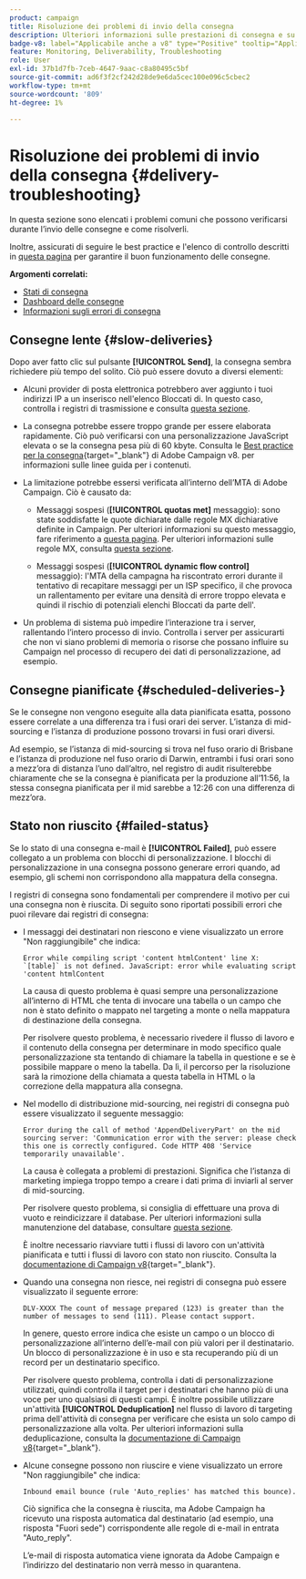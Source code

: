 ```yaml
---
product: campaign
title: Risoluzione dei problemi di invio della consegna
description: Ulteriori informazioni sulle prestazioni di consegna e su come risolvere i problemi relativi al monitoraggio della consegna
badge-v8: label="Applicabile anche a v8" type="Positive" tooltip="Applicabile anche a Campaign v8"
feature: Monitoring, Deliverability, Troubleshooting
role: User
exl-id: 37b1d7fb-7ceb-4647-9aac-c8a80495c5bf
source-git-commit: ad6f3f2cf242d28de9e6da5cec100e096c5cbec2
workflow-type: tm+mt
source-wordcount: '809'
ht-degree: 1%

---
```


# Risoluzione dei problemi di invio della consegna {#delivery-troubleshooting}

In questa sezione sono elencati i problemi comuni che possono verificarsi durante l’invio delle consegne e come risolverli.

Inoltre, assicurati di seguire le best practice e l&#39;elenco di controllo descritti in [questa pagina](delivery-performances.md) per garantire il buon funzionamento delle consegne.

**Argomenti correlati:**

* [Stati di consegna](delivery-statuses.md)
* [Dashboard delle consegne](delivery-dashboard.md)
* [Informazioni sugli errori di consegna](understanding-delivery-failures.md)

## Consegne lente {#slow-deliveries}

Dopo aver fatto clic sul pulsante **[!UICONTROL Send]**, la consegna sembra richiedere più tempo del solito. Ciò può essere dovuto a diversi elementi:

* Alcuni provider di posta elettronica potrebbero aver aggiunto i tuoi indirizzi IP a un inserisco nell&#39;elenco Bloccati di. In questo caso, controlla i registri di trasmissione e consulta [questa sezione](about-deliverability.md).

* La consegna potrebbe essere troppo grande per essere elaborata rapidamente. Ciò può verificarsi con una personalizzazione JavaScript elevata o se la consegna pesa più di 60 kbyte. Consulta le [Best practice per la consegna](https://experienceleague.adobe.com/docs/campaign/campaign-v8/send/delivery-best-practices.html?lang=it){target="_blank"} di Adobe Campaign v8.  per informazioni sulle linee guida per i contenuti.

* La limitazione potrebbe essersi verificata all’interno dell’MTA di Adobe Campaign. Ciò è causato da:

   * Messaggi sospesi (**[!UICONTROL quotas met]** messaggio): sono state soddisfatte le quote dichiarate dalle regole MX dichiarative definite in Campaign. Per ulteriori informazioni su questo messaggio, fare riferimento a [questa pagina](deliverability-faq.md). Per ulteriori informazioni sulle regole MX, consulta [questa sezione](../../installation/using/email-deliverability.md#about-mx-rules).

   * Messaggi sospesi (**[!UICONTROL dynamic flow control]** messaggio): l&#39;MTA della campagna ha riscontrato errori durante il tentativo di recapitare messaggi per un ISP specifico, il che provoca un rallentamento per evitare una densità di errore troppo elevata e quindi il rischio di potenziali elenchi Bloccati da parte dell&#39;.

* Un problema di sistema può impedire l’interazione tra i server, rallentando l’intero processo di invio. Controlla i server per assicurarti che non vi siano problemi di memoria o risorse che possano influire su Campaign nel processo di recupero dei dati di personalizzazione, ad esempio.

## Consegne pianificate {#scheduled-deliveries-}

Se le consegne non vengono eseguite alla data pianificata esatta, possono essere correlate a una differenza tra i fusi orari dei server. L’istanza di mid-sourcing e l’istanza di produzione possono trovarsi in fusi orari diversi.

Ad esempio, se l’istanza di mid-sourcing si trova nel fuso orario di Brisbane e l’istanza di produzione nel fuso orario di Darwin, entrambi i fusi orari sono a mezz’ora di distanza l’uno dall’altro, nel registro di audit risulterebbe chiaramente che se la consegna è pianificata per la produzione all’11:56, la stessa consegna pianificata per il mid sarebbe a 12:26 con una differenza di mezz’ora.

## Stato non riuscito {#failed-status}

Se lo stato di una consegna e-mail è **[!UICONTROL Failed]**, può essere collegato a un problema con blocchi di personalizzazione. I blocchi di personalizzazione in una consegna possono generare errori quando, ad esempio, gli schemi non corrispondono alla mappatura della consegna.

I registri di consegna sono fondamentali per comprendere il motivo per cui una consegna non è riuscita. Di seguito sono riportati possibili errori che puoi rilevare dai registri di consegna:

* I messaggi dei destinatari non riescono e viene visualizzato un errore &quot;Non raggiungibile&quot; che indica:

  ```
  Error while compiling script 'content htmlContent' line X: `[table]` is not defined. JavaScript: error while evaluating script 'content htmlContent
  ```

  La causa di questo problema è quasi sempre una personalizzazione all’interno di HTML che tenta di invocare una tabella o un campo che non è stato definito o mappato nel targeting a monte o nella mappatura di destinazione della consegna.

  Per risolvere questo problema, è necessario rivedere il flusso di lavoro e il contenuto della consegna per determinare in modo specifico quale personalizzazione sta tentando di chiamare la tabella in questione e se è possibile mappare o meno la tabella. Da lì, il percorso per la risoluzione sarà la rimozione della chiamata a questa tabella in HTML o la correzione della mappatura alla consegna.

* Nel modello di distribuzione mid-sourcing, nei registri di consegna può essere visualizzato il seguente messaggio:

  ```
  Error during the call of method 'AppendDeliveryPart' on the mid sourcing server: 'Communication error with the server: please check this one is correctly configured. Code HTTP 408 'Service temporarily unavailable'.
  ```

  La causa è collegata a problemi di prestazioni. Significa che l’istanza di marketing impiega troppo tempo a creare i dati prima di inviarli al server di mid-sourcing.

  Per risolvere questo problema, si consiglia di effettuare una prova di vuoto e reindicizzare il database. Per ulteriori informazioni sulla manutenzione del database, consultare [questa sezione](../../production/using/recommendations.md).

  È inoltre necessario riavviare tutti i flussi di lavoro con un&#39;attività pianificata e tutti i flussi di lavoro con stato non riuscito. Consulta la [documentazione di Campaign v8](https://experienceleague.adobe.com/docs/campaign/automation/workflows/wf-activities/flow-control-activities/scheduler.html?lang=it){target="_blank"}.

* Quando una consegna non riesce, nei registri di consegna può essere visualizzato il seguente errore:

  ```
  DLV-XXXX The count of message prepared (123) is greater than the number of messages to send (111). Please contact support.
  ```

  In genere, questo errore indica che esiste un campo o un blocco di personalizzazione all’interno dell’e-mail con più valori per il destinatario. Un blocco di personalizzazione è in uso e sta recuperando più di un record per un destinatario specifico.

  Per risolvere questo problema, controlla i dati di personalizzazione utilizzati, quindi controlla il target per i destinatari che hanno più di una voce per uno qualsiasi di questi campi. È inoltre possibile utilizzare un&#39;attività **[!UICONTROL Deduplication]** nel flusso di lavoro di targeting prima dell&#39;attività di consegna per verificare che esista un solo campo di personalizzazione alla volta. Per ulteriori informazioni sulla deduplicazione, consulta la [documentazione di Campaign v8](https://experienceleague.adobe.com/docs/campaign/automation/workflows/wf-activities/targeting-activities/deduplication.html?lang=it){target="_blank"}.

* Alcune consegne possono non riuscire e viene visualizzato un errore &quot;Non raggiungibile&quot; che indica:

  ```
  Inbound email bounce (rule 'Auto_replies' has matched this bounce).
  ```

  Ciò significa che la consegna è riuscita, ma Adobe Campaign ha ricevuto una risposta automatica dal destinatario (ad esempio, una risposta &quot;Fuori sede&quot;) corrispondente alle regole di e-mail in entrata &quot;Auto_reply&quot;.

  L’e-mail di risposta automatica viene ignorata da Adobe Campaign e l’indirizzo del destinatario non verrà messo in quarantena.
